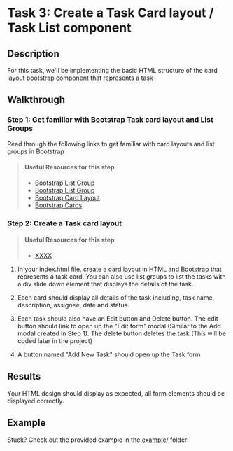# Task 3: Create a Task Card layout / Task List component

## Description

For this task, we'll be implementing the basic HTML structure of the card layout bootstrap component that represents a task

## Walkthrough

### Step 1: Get familiar with Bootstrap Task card layout and List Groups

Read through the following links to get familiar with card layouts and list groups in Bootstrap
> #### Useful Resources for this step
> - [Bootstrap List Group](https://getbootstrap.com/docs/4.4/components/list-group/)
> - [Bootstrap List Group](https://www.w3schools.com/bootstrap4/bootstrap_list_groups.asp)
> - [Bootstrap Card Layout](https://getbootstrap.com/docs/4.4/components/card/#card-layout)
> - [Bootstrap Cards](https://www.w3schools.com/bootstrap4/bootstrap_cards.asp)


### Step 2: Create a Task card layout

> #### Useful Resources for this step
> - [XXXX](https://getbootstrap.com/docs/4.4/components/list-group/)

1. In your index.html file, create a card layout in HTML and Bootstrap that represents a task card. You can also use list groups to list the tasks with a div slide down element that displays the details of the task.

2. Each card should display all details of the task including, task name, description, assignee, date and status.

3. Each task should also have an Edit button and Delete button. The edit button should link to open up the "Edit form" modal (Similar to the Add modal created in Step 1). The delete button deletes the task (This will be coded later in the project)

4. A button named "Add New Task" should open up the Task form

## Results

Your HTML design should display as expected, all form elements should be displayed correctly.

## Example

Stuck? Check out the provided example in the [example/](example/) folder!